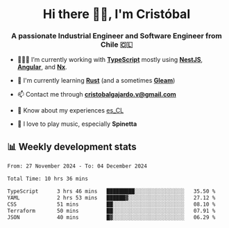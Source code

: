 <h1 align="center">Hi there ✌🏻, I'm Cristóbal</h1>
<h3 align="center">A passionate Industrial Engineer and Software Engineer from Chile 🇨🇱</h3>

- 🧑🏻‍💻 I’m currently working with **[TypeScript](https://www.typescriptlang.org)** mostly using **[NestJS](https://nestjs.com)**, **[Angular](https://angular.io)**, and **[Nx](https://nx.dev)**.

- 🌱 I'm currently learning **[Rust](https://www.rust-lang.org)** (and a sometimes **[Gleam](https://gleam.run/)**)

- 📫 Contact me through **cristobalgajardo.v@gmail.com**

- 📄 Know about my experiences [es_CL](https://bit.ly/cv-cristobal-gajardo)

- 🎸 I love to play music, especially **Spinetta**

## 📊 Weekly development stats

<!--START_SECTION:waka-->

```txt
From: 27 November 2024 - To: 04 December 2024

Total Time: 10 hrs 36 mins

TypeScript      3 hrs 46 mins   █████████░░░░░░░░░░░░░░░░   35.50 %
YAML            2 hrs 53 mins   ██████▓░░░░░░░░░░░░░░░░░░   27.12 %
CSS             51 mins         ██░░░░░░░░░░░░░░░░░░░░░░░   08.10 %
Terraform       50 mins         ██░░░░░░░░░░░░░░░░░░░░░░░   07.91 %
JSON            40 mins         █▓░░░░░░░░░░░░░░░░░░░░░░░   06.29 %
```

<!--END_SECTION:waka-->
